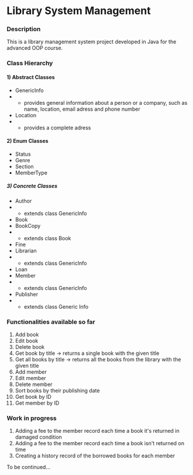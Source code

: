 # Library System Management


### Description

This is a library management system project developed in Java for the advanced OOP course.

### Class Hierarchy
#### 1) Abstract Classes
- GenericInfo 
-  - provides general information about a person or a company, such as name, location, email adress and phone number
- Location
-  - provides a complete adress

#### 2) Enum Classes
- Status
- Genre
- Section
- MemberType

##### 3) Concrete Classes
- Author
-  - extends class GenericInfo
- Book
- BookCopy
-  - extends class Book
- Fine
- Librarian
-  - extends class GenericInfo
- Loan
- Member
-  - extends class GenericInfo
- Publisher
-  - extends class Generic Info

### Functionalities available so far

1) Add book
2) Edit book
3) Delete book
4) Get book by title -> returns a single book with the given title
5) Get all books by title -> returns all the books from the library with the given title
6) Add member
7) Edit member
8) Delete member
9) Sort books by their publishing date
10) Get book by ID
11) Get member by ID


### Work in progress

1) Adding a fee to the member record each time a book it's returned in damaged condition
2) Adding a fee to the member record each time a book isn't returned on time
3) Creating a history record of the borrowed books for each member

To be continued...

